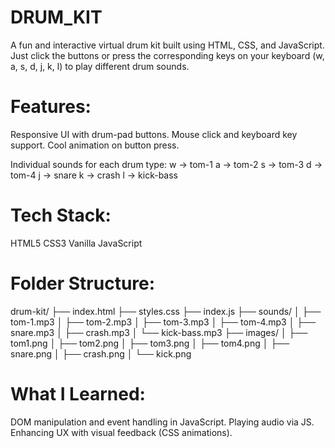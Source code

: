 # DRUM_KIT
A fun and interactive virtual drum kit built using HTML, CSS, and JavaScript. Just click the buttons or press the corresponding keys on your keyboard (w, a, s, d, j, k, l) to play different drum sounds.

# Features:
Responsive UI with drum-pad buttons.
Mouse click and keyboard key support.
Cool animation on button press.

Individual sounds for each drum type:
w → tom-1
a → tom-2
s → tom-3
d → tom-4
j → snare
k → crash
l → kick-bass

# Tech Stack:
HTML5
CSS3
Vanilla JavaScript

# Folder Structure:
drum-kit/
├── index.html
├── styles.css
├── index.js
├── sounds/
│   ├── tom-1.mp3
│   ├── tom-2.mp3
│   ├── tom-3.mp3
│   ├── tom-4.mp3
│   ├── snare.mp3
│   ├── crash.mp3
│   └── kick-bass.mp3
├── images/
│   ├── tom1.png
│   ├── tom2.png
│   ├── tom3.png
│   ├── tom4.png
│   ├── snare.png
│   ├── crash.png
│   └── kick.png

# What I Learned:
DOM manipulation and event handling in JavaScript.
Playing audio via JS.
Enhancing UX with visual feedback (CSS animations).
